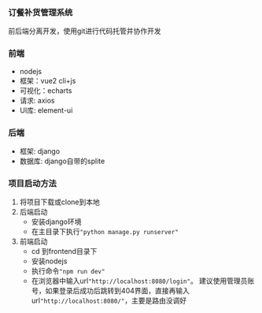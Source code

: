 ### 订餐补货管理系统
前后端分离开发，使用git进行代码托管并协作开发
### 前端
- nodejs
- 框架：vue2 cli+js
- 可视化：echarts
- 请求: axios
- UI库: element-ui
### 后端
- 框架: django
- 数据库: django自带的splite

### 项目启动方法
1. 将项目下载或clone到本地
2. 后端启动
   - 安装django环境
   - 在主目录下执行`"python manage.py runserver"`
3. 前端启动
   - cd 到frontend目录下
   - 安装nodejs
   - 执行命令`"npm run dev"`
   - 在浏览器中输入url`"http://localhost:8080/login"`。
     建议使用管理员账号，如果登录后成功后跳转到404界面，直接再输入url`"http://localhost:8080/"`，主要是路由没调好


